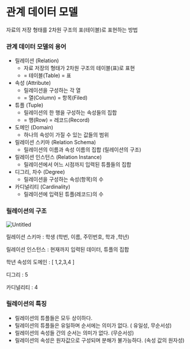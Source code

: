 # 관계 데이터 모델

자료의 저장 형태를 2차원 구조의 표(테이블)로 표현하는 방법

### 관계 데이터 모델의 용어

- 릴레이션 (Relation)
    - 자료 저장의 형태가 2차원 구조의 테이블(표)로 표현
    - = 테이블(Table) = 표
- 속성 (Attribute)
    - 릴레이션을 구성하는 각 열
    - = 열(Column) = 항목(Filed)
- 튜플 (Tuple)
    - 릴레이션의 한 행을 구성하는 속성들의 집합
    - = 행(Row) = 레코드(Record)
- 도메인 (Domain)
    - 하나의 속성이 가질 수 있는 값들의 범위
- 릴레이션 스키마 (Relation Schema)
    - 릴레이션의 이름과 속성 이름의 집합 (릴레이션의 구조)
- 릴레이션 인스턴스 (Relation Instance)
    - 릴레이션에서 어느 시점까지 입력된 튜플들의 집합
- 디그리, 차수 (Degree)
    - 릴레이션을 구성하는 속성(항목)의 수
- 카디널리티 (Cardinality)
    - 릴레이션에 입력된 튜플(레코드)의 수

### 릴레이션의 구조

![Untitled](https://s3-us-west-2.amazonaws.com/secure.notion-static.com/0ce7905b-2916-42cd-afc3-0333fc14e78b/Untitled.png)

릴레이션 스키마 : 학생 (학번, 이름, 주민번호, 학과 ,학년)

릴레이션 인스턴스 : 현재까지 입력된 데이터, 튜플의 집합

학년 속성의 도메인 :  [ 1,2,3,4 ]

디그리 : 5

카디널리티 : 4

### 릴레이션의 특징

- 릴레이션의 튜플들은 모두 상이하다.
- 틸레이션의 튜플들은 유일하며 순서에는 의미가 없다. ( 유일성, 무순서성)
- 릴레이션의 속성들 간의 순서는 의미가 없다. (무순서성)
- 릴레이션의 속성은 원자값으로 구성되며 분해가 불가능하다. (속성 값의 원자성)
